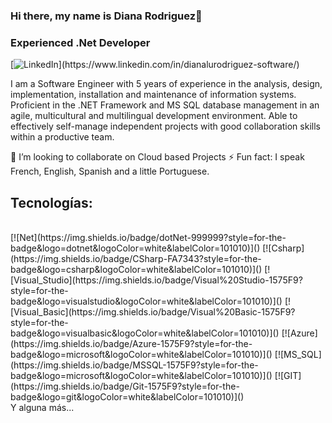 ### Hi there, my name is Diana Rodriguez👋
### Experienced .Net Developer

[![LinkedIn]([https://img.shields.io/badge/LinkedIn-dianalurodriguez-software?style=for-the-badge&logo=linkedin&logoColor=white&labelColor=101010](https://img.shields.io/badge/LinkedIn-dianalurodriguez-blue?style=for-the-badge&logo=linkedin&logoColor=white&labelColor=101010))](https://www.linkedin.com/in/dianalurodriguez-software/)

I am a Software Engineer with 5 years of experience in the analysis, design, implementation, installation and maintenance of information systems.
Proficient in the .NET Framework and MS SQL database management in an agile, multicultural and multilingual development environment. 
Able to effectively self-manage independent projects with good collaboration skills within a productive team.

👯 I’m looking to collaborate on Cloud based Projects
⚡ Fun fact: I speak French, English, Spanish and a little Portuguese.
  
## Tecnologías:
</br>
[![Net](https://img.shields.io/badge/dotNet-999999?style=for-the-badge&logo=dotnet&logoColor=white&labelColor=101010)]()
[![Csharp](https://img.shields.io/badge/CSharp-FA7343?style=for-the-badge&logo=csharp&logoColor=white&labelColor=101010)]()
[![Visual_Studio](https://img.shields.io/badge/Visual%20Studio-1575F9?style=for-the-badge&logo=visualstudio&logoColor=white&labelColor=101010)]()
[![Visual_Basic](https://img.shields.io/badge/Visual%20Basic-1575F9?style=for-the-badge&logo=visualbasic&logoColor=white&labelColor=101010)]()
[![Azure](https://img.shields.io/badge/Azure-1575F9?style=for-the-badge&logo=microsoft&logoColor=white&labelColor=101010)]()
[![MS_SQL](https://img.shields.io/badge/MSSQL-1575F9?style=for-the-badge&logo=microsoft&logoColor=white&labelColor=101010)]()
[![GIT](https://img.shields.io/badge/Git-1575F9?style=for-the-badge&logo=git&logoColor=white&labelColor=101010)]()
</br>
Y alguna más...

<!--

Here are some ideas to get you started:

- 🔭 I’m currently working on ...
- 🌱 I’m currently learning ...
- 👯 I’m looking to collaborate on ...
- 🤔 I’m looking for help with ...
- 💬 Ask me about ...
- 📫 How to reach me: ...
- 😄 Pronouns: ...
- ⚡ Fun fact: ...
-->
